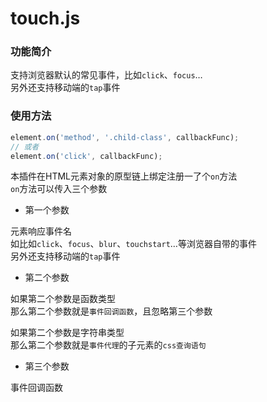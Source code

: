 # touch.js

### 功能简介

支持浏览器默认的常见事件，比如`click`、`focus`…  
另外还支持移动端的`tap`事件

### 使用方法

```javascript
element.on('method', '.child-class', callbackFunc);
// 或者
element.on('click', callbackFunc);
```

本插件在HTML元素对象的原型链上绑定注册一了个`on`方法  
`on`方法可以传入三个参数

- 第一个参数

元素响应事件名  
如比如`click`、`focus`、`blur`、`touchstart`…等浏览器自带的事件  
另外还支持移动端的`tap`事件

- 第二个参数

如果第二个参数是函数类型  
那么第二个参数就是`事件回调函数`，且忽略第三个参数

如果第二个参数是字符串类型  
那么第二个参数就是`事件代理`的子元素的`css查询语句`

- 第三个参数

事件回调函数
